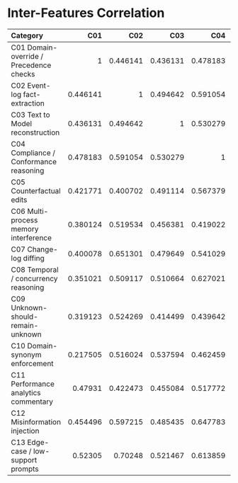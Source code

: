 # Inter-Features Correlation

| Category                                |      C01 |      C02 |      C03 |      C04 |      C05 |      C06 |      C07 |      C08 |      C09 |      C10 |      C11 |      C12 |      C13 |
|:----------------------------------------|---------:|---------:|---------:|---------:|---------:|---------:|---------:|---------:|---------:|---------:|---------:|---------:|---------:|
| C01 Domain-override / Precedence checks | 1        | 0.446141 | 0.436131 | 0.478183 | 0.421771 | 0.380124 | 0.400078 | 0.351021 | 0.319123 | 0.217505 | 0.47931  | 0.454496 | 0.52305  |
| C02 Event-log fact-extraction           | 0.446141 | 1        | 0.494642 | 0.591054 | 0.400702 | 0.519534 | 0.651301 | 0.509117 | 0.524269 | 0.516024 | 0.422473 | 0.597215 | 0.70248  |
| C03 Text to Model reconstruction        | 0.436131 | 0.494642 | 1        | 0.530279 | 0.491114 | 0.456381 | 0.479649 | 0.510664 | 0.414499 | 0.537594 | 0.455084 | 0.485435 | 0.521467 |
| C04 Compliance / Conformance reasoning  | 0.478183 | 0.591054 | 0.530279 | 1        | 0.567379 | 0.419022 | 0.541029 | 0.627021 | 0.439642 | 0.462459 | 0.517772 | 0.647783 | 0.613859 |
| C05 Counterfactual edits                | 0.421771 | 0.400702 | 0.491114 | 0.567379 | 1        | 0.402002 | 0.496326 | 0.533272 | 0.3278   | 0.54294  | 0.513093 | 0.509269 | 0.438709 |
| C06 Multi-process memory interference   | 0.380124 | 0.519534 | 0.456381 | 0.419022 | 0.402002 | 1        | 0.419161 | 0.422795 | 0.386893 | 0.353491 | 0.570977 | 0.491524 | 0.397503 |
| C07 Change-log diffing                  | 0.400078 | 0.651301 | 0.479649 | 0.541029 | 0.496326 | 0.419161 | 1        | 0.558599 | 0.496191 | 0.580322 | 0.530723 | 0.602518 | 0.627253 |
| C08 Temporal / concurrency reasoning    | 0.351021 | 0.509117 | 0.510664 | 0.627021 | 0.533272 | 0.422795 | 0.558599 | 1        | 0.34638  | 0.541545 | 0.45167  | 0.616883 | 0.431392 |
| C09 Unknown-should-remain-unknown       | 0.319123 | 0.524269 | 0.414499 | 0.439642 | 0.3278   | 0.386893 | 0.496191 | 0.34638  | 1        | 0.470807 | 0.373358 | 0.578227 | 0.548521 |
| C10 Domain-synonym enforcement          | 0.217505 | 0.516024 | 0.537594 | 0.462459 | 0.54294  | 0.353491 | 0.580322 | 0.541545 | 0.470807 | 1        | 0.422317 | 0.566136 | 0.509799 |
| C11 Performance analytics commentary    | 0.47931  | 0.422473 | 0.455084 | 0.517772 | 0.513093 | 0.570977 | 0.530723 | 0.45167  | 0.373358 | 0.422317 | 1        | 0.474256 | 0.473845 |
| C12 Misinformation injection            | 0.454496 | 0.597215 | 0.485435 | 0.647783 | 0.509269 | 0.491524 | 0.602518 | 0.616883 | 0.578227 | 0.566136 | 0.474256 | 1        | 0.725062 |
| C13 Edge-case / low-support prompts     | 0.52305  | 0.70248  | 0.521467 | 0.613859 | 0.438709 | 0.397503 | 0.627253 | 0.431392 | 0.548521 | 0.509799 | 0.473845 | 0.725062 | 1        |